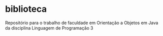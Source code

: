 # biblioteca
Repositório para o trabalho de faculdade em Orientação a Objetos em Java da disciplina Linguagem de Programação 3
